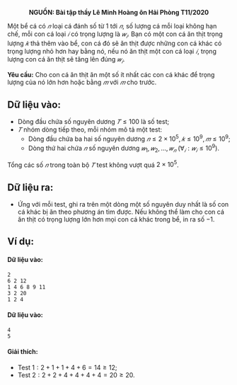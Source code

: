 **<center>NGUỒN: Bài tập thầy Lê Minh Hoàng ôn Hải Phòng T11/2020</center>**

Một bể cá có $𝑛$ loại cá đánh số từ $1$ tới $𝑛$, số lượng cá mỗi loại không hạn chế, mỗi con cá loại $𝑖$ có trọng lượng là $𝑤_𝑖$. Bạn có một con cá ăn thịt trọng lượng $𝑘$ thả thêm vào bể, con cá đó sẽ ăn thịt được những con cá khác có trọng lượng nhỏ hơn hay bằng nó, nếu nó ăn thịt một con cá loại $𝑖$, trọng lượng con cá ăn thịt sẽ tăng lên đúng $𝑤_𝑖$.

**Yêu cầu:** Cho con cá ăn thịt ăn một số ít nhất các con cá khác để trọng lượng của nó lớn hơn hoặc bằng $𝑚$ với $𝑚$ 
cho trước.

## Dữ liệu vào:
- Dòng đầu chứa số nguyên dương $𝑇 ≤ 100$ là số test;
- $𝑇$ nhóm dòng tiếp theo, mỗi nhóm mô tả một test:
    - Dòng đầu chứa ba hai số nguyên dương $𝑛 ≤ 2\times 10^5, 𝑘 ≤ 10^9, 𝑚 ≤ 10^9$;
    - Dòng thứ hai chứa $𝑛$ số nguyên dương $𝑤_1, 𝑤_2, … , 𝑤_𝑛\ (∀_𝑖: 𝑤_𝑖 ≤ 10^9)$.

Tổng các số $𝑛$ trong toàn bộ $𝑇$ test không vượt quá $2\times 10^5$.

## Dữ liệu ra:
- Ứng với mỗi test, ghi ra trên một dòng một số nguyên duy nhất là số con cá khác bị ăn theo phương án tìm được. Nếu không thể làm cho con cá ăn thịt có trọng lượng lớn hơn mọi con cá khác trong bể, in ra số $-1$.

## Ví dụ:
#### Dữ liệu vào:
```
2
6 2 12
1 4 6 8 9 11
3 2 20
1 2 4
```

#### Dữ liệu vào:
```
4
5
```

#### Giải thích:
- Test $1: 2 + 1 + 1 + 4 + 6 = 14 ≥ 12$;
- Test $2: 2 + 2 + 4 + 4 + 4 + 4 = 20 ≥ 20$.
